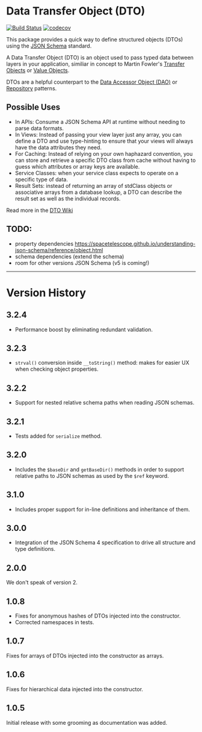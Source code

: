 # Data Transfer Object (DTO)

[![Build Status](https://travis-ci.org/fireproofsocks/dto.svg?branch=master)](https://travis-ci.org/fireproofsocks/dto) [![codecov](https://codecov.io/gh/fireproofsocks/dto/branch/master/graph/badge.svg)](https://codecov.io/gh/fireproofsocks/dto)

This package provides a quick way to define structured objects (DTOs) using the [JSON Schema](http://json-schema.org/) 
standard.  

A Data Transfer Object (DTO) is an object used to pass typed data between layers in your application, similiar in 
concept to Martin Fowler's [Transfer Objects](http://martinfowler.com/eaaCatalog/dataTransferObject.html) or 
[Value Objects](https://en.wikipedia.org/wiki/Value_object).  

DTOs are a helpful counterpart to the [Data Accessor Object (DAO)](https://en.wikipedia.org/wiki/Data_access_object) or [Repository](https://bosnadev.com/2015/03/07/using-repository-pattern-in-laravel-5/) patterns.


## Possible Uses

- In APIs: Consume a JSON Schema API at runtime without needing to parse data formats.
- In Views: Instead of passing your view layer just any array, you can define a DTO and use type-hinting to ensure that your views will always have the data attributes they need. 
- For Caching: Instead of relying on your own haphazard convention, you can store and retrieve a specific DTO class from cache without having to guess which attributes or array keys are available. 
- Service Classes: when your service class expects to operate on a specific type of data.
- Result Sets: instead of returning an array of stdClass objects or associative arrays from a database lookup, a DTO can describe the result set as well as the individual records.    

Read more in the [DTO Wiki](https://github.com/fireproofsocks/dto/wiki)


## TODO:

- property dependencies https://spacetelescope.github.io/understanding-json-schema/reference/object.html
- schema dependencies (extend the schema)
- room for other versions JSON Schema (v5 is coming!)

------------------------------------

# Version History

## 3.2.4

- Performance boost by eliminating redundant validation.

## 3.2.3

- `strval()` conversion inside `__toString()` method: makes for easier UX when checking object properties.

## 3.2.2

- Support for nested relative schema paths when reading JSON schemas.

## 3.2.1

- Tests added for `serialize` method.

## 3.2.0

- Includes the `$baseDir` and `getBaseDir()` methods in order to support relative paths to JSON schemas as used by 
the `$ref` keyword. 

## 3.1.0

- Includes proper support for in-line definitions and inheritance of them.

## 3.0.0

- Integration of the JSON Schema 4 specification to drive all structure and type definitions.

## 2.0.0

We don't speak of version 2.

## 1.0.8

- Fixes for anonymous hashes of DTOs injected into the constructor. 
- Corrected namespaces in tests.

## 1.0.7

Fixes for arrays of DTOs injected into the constructor as arrays.

## 1.0.6

Fixes for hierarchical data injected into the constructor.

## 1.0.5 

Initial release with some grooming as documentation was added.